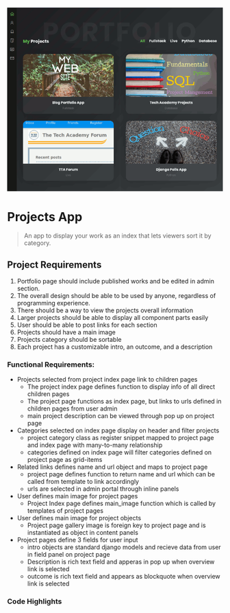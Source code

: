 !['image'](../media/projectP.gif)
# Projects App

> An app to display your work as an index that lets viewers sort it by category.

## Project Requirements

1. Portfolio page should include published works and be edited in admin section.
2. The overall design should be able to be used by anyone, regardless of programming experience.
3. There should be a way to view the projects overall information 
4. Larger projects should be able to display all component parts easily
5. User should be able to post links for each section 
6. Projects should have a main image
7. Projects category should be sortable
8. Each project has a customizable intro, an outcome, and a description

### Functional Requirements:

  * Projects selected from project index page link to children pages 
    - The project index page defines function to display info of all direct children pages
    - The project page functions as index page, but links to urls defined in children pages from user admin 
    - main project description can be viewed through pop up on project page 
  * Categories selected on index page display on header and filter projects
    - project category class as register snippet mapped to project page and index page with many-to-many relationship
    - categories defined on index page will filter categories defined on project page as grid-items
  * Related links defines name and url object and maps to project page   
    - project page defines function to return name and url which can be called from template to link accordingly 
    - urls are selected in admin portal through inline panels 
  * User defines main image for project pages 
    - Project Index page defines main_image function which is called by templates of project pages 
  * User defines main image for project objects
    - Project page gallery image is foreign key to project page and is instantiated as object in content panels 
  * Project pages define 3 fields for user input
    - intro objects are standard django models and recieve data from user in field panel on project page 
    - Description is rich text field and apperas in pop up when overview link is selected
    - outcome is rich text field and appears as blockquote when overview link is selected 
    
 ### Code Highlights
